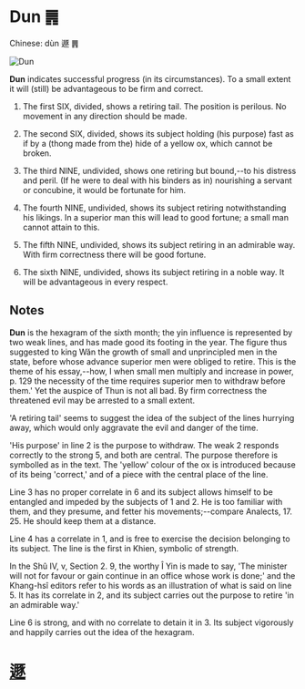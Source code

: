 # Dun ䷠

Chinese: dùn 遯 ䷠

![Dun](https://88o.io/wp-content/uploads/2018/09/33-e981afdun.jpg)

**Dun** indicates successful progress (in its circumstances). To a small extent it will (still) be advantageous to be firm and correct.

1. The first SIX, divided, shows a retiring tail. The position is perilous. No movement in any direction should be made.

2. The second SIX, divided, shows its subject holding (his purpose) fast as if by a (thong made from the) hide of a yellow ox, which cannot be broken.

3. The third NINE, undivided, shows one retiring but bound,--to his distress and peril. (If he were to deal with his binders as in) nourishing a servant or concubine, it would be fortunate for him.

4. The fourth NINE, undivided, shows its subject retiring notwithstanding his likings. In a superior man this will lead to good fortune; a small man cannot attain to this.

5. The fifth NINE, undivided, shows its subject retiring in an admirable way. With firm correctness there will be good fortune.

6. The sixth NINE, undivided, shows its subject retiring in a noble way. It will be advantageous in every respect.

## Notes

**Dun** is the hexagram of the sixth month; the yin influence is represented by two weak lines, and has made good its footing in the year. The figure thus suggested to king Wăn the growth of small and unprincipled men in the state, before whose advance superior men were obliged to retire. This is the theme of his essay,--how, I when small men multiply and increase in power, p. 129 the necessity of the time requires superior men to withdraw before them.' Yet the auspice of Thun is not all bad. By firm correctness the threatened evil may be arrested to a small extent.

'A retiring tail' seems to suggest the idea of the subject of the lines hurrying away, which would only aggravate the evil and danger of the time.

'His purpose' in line 2 is the purpose to withdraw. The weak 2 responds correctly to the strong 5, and both are central. The purpose therefore is symbolled as in the text. The 'yellow' colour of the ox is introduced because of its being 'correct,' and of a piece with the central place of the line.

Line 3 has no proper correlate in 6 and its subject allows himself to be entangled and impeded by the subjects of 1 and 2. He is too familiar with them, and they presume, and fetter his movements;--compare Analects, 17. 25. He should keep them at a distance.

Line 4 has a correlate in 1, and is free to exercise the decision belonging to its subject. The line is the first in Khien, symbolic of strength.

In the Shû IV, v, Section 2. 9, the worthy Î Yin is made to say, 'The minister will not for favour or gain continue in an office whose work is done;' and the Khang-hsî editors refer to his words as an illustration of what is said on line 5. It has its correlate in 2, and its subject carries out the purpose to retire 'in an admirable way.'

Line 6 is strong, and with no correlate to detain it in 3. Its subject vigorously and happily carries out the idea of the hexagram.

# [遯](./e981afdun_cn.md)
